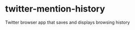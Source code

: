 twitter-mention-history
=======================

Twitter browser app that saves and displays browsing history 
